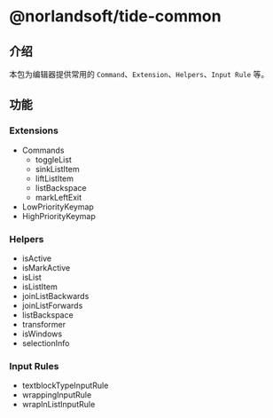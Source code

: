# @norlandsoft/tide-common

## 介绍

本包为编辑器提供常用的 `Command`、`Extension`、`Helpers`、`Input Rule` 等。

## 功能

### Extensions

- Commands
  - toggleList
  - sinkListItem
  - liftListItem
  - listBackspace
  - markLeftExit
- LowPriorityKeymap
- HighPriorityKeymap

### Helpers

- isActive
- isMarkActive
- isList
- isListItem
- joinListBackwards
- joinListForwards
- listBackspace
- transformer
- isWindows
- selectionInfo

### Input Rules

- textblockTypeInputRule
- wrappingInputRule
- wrapInListInputRule
